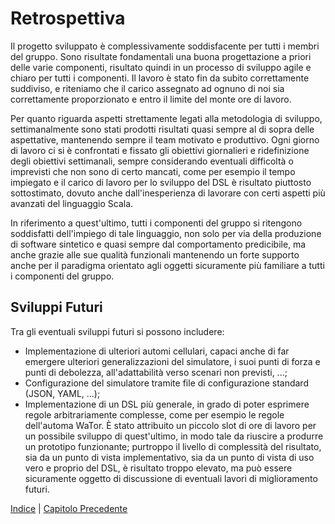 
# Retrospettiva

Il progetto sviluppato è complessivamente soddisfacente per tutti i membri del
gruppo. Sono risultate fondamentali una buona progettazione a priori delle
varie componenti, risultato quindi in un processo di sviluppo agile e chiaro
per tutti i componenti. Il lavoro è stato fin da subito correttamente
suddiviso, e riteniamo che il carico assegnato ad ognuno di noi sia
correttamente proporzionato e entro il limite del monte ore di lavoro.

Per quanto riguarda aspetti strettamente legati alla metodologia di sviluppo,
settimanalmente sono stati prodotti risultati quasi sempre al di sopra delle
aspettative, mantenendo sempre il team motivato e produttivo. Ogni giorno di
lavoro ci si è confrontati e fissato gli obiettivi giornalieri e ridefinizione
degli obiettivi settimanali, sempre considerando eventuali difficoltà o
imprevisti che non sono di certo mancati, come per esempio il tempo impiegato e
il carico di lavoro per lo sviluppo del DSL è risultato piuttosto sottostimato,
dovuto anche dall'inesperienza di lavorare con certi aspetti più avanzati del
linguaggio Scala.

In riferimento a quest'ultimo, tutti i componenti del gruppo si ritengono
soddisfatti dell'impiego di tale linguaggio, non solo per via della produzione
di software sintetico e quasi sempre dal comportamento predicibile, ma anche
grazie alle sue qualità funzionali mantenendo un forte supporto anche per il
paradigma orientato agli oggetti sicuramente più familiare a tutti i componenti
del gruppo.

## Sviluppi Futuri

Tra gli eventuali sviluppi futuri si possono includere:

- Implementazione di ulteriori automi cellulari, capaci anche di far emergere
  ulteriori generalizzazioni del simulatore, i suoi punti di forza e punti di
  debolezza, all'adattabilità verso scenari non previsti, ...;
- Configurazione del simulatore tramite file di configurazione standard (JSON,
  YAML, ...);
- Implementazione di un DSL più generale, in grado di poter esprimere regole
  arbitrariamente complesse, come per esempio le regole dell'automa WaTor. È
  stato attribuito un piccolo slot di ore di lavoro per un possibile sviluppo
  di quest'ultimo, in modo tale da riuscire a produrre un prototipo
  funzionante; purtroppo il livello di complessità del risultato, sia da un
  punto di vista implementativo, sia da un punto di vista di uso vero e proprio
  del DSL, è risultato troppo elevato, ma può essere sicuramente oggetto di
  discussione di eventuali lavori di miglioramento futuri.

[Indice](./index.md) | [Capitolo Precedente](./6-implementation.md)
